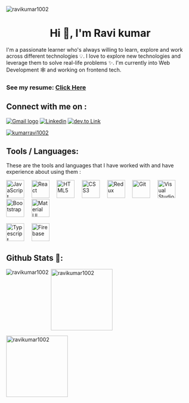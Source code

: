 <p align="left"> <img src="https://komarev.com/ghpvc/?username=ravikumar1002&label=Profile%20views&color=0e75b6&style=flat" alt="ravikumar1002" /> </p>


<h1 align="center">Hi 👋, I'm Ravi kumar</h1>

<p>
I'm a passionate learner who's always willing to learn, explore and work across different technologies 💡. I love to explore new technologies and leverage them to solve real-life problems ✨. I'm currently into Web Development 🕸️ and working on frontend tech.</p>

### See my resume:    [Click Here](https://github.com/ravikumar1002/ravikumar1002/files/10383057/resume-2023.pdf)


## Connect with me on :  

[![Gmail logo](https://img.shields.io/badge/Gmail-D14836?style=flat&logo=gmail&logoColor=white)](mailto:1002kumarravi@gmail.com)
[![Linkedin](https://img.shields.io/badge/LinkedIn-0077B5?style=flat&logo=linkedin&logoColor=white)](https://www.linkedin.com/in/ravikumar-1002/)
[![dev.to Link](https://img.shields.io/badge/dev.to-0A0A0A?styleflat&logo=dev.to&logoColor=white)](https://dev.to/ravikumar1002)
<p align="left"> <a href="https://twitter.com/kumarravi1002" target="blank"><img src="https://img.shields.io/twitter/follow/kumarravi1002?logo=twitter&style=for-the-badge" alt="kumarravi1002" /></a> </p>

 ## Tools / Languages:

These are the tools and languages that I have worked with and have experience about using them :

<a href="https://developer.mozilla.org/en-US/docs/Web/JavaScript" title="JavaScript"><img src="https://github.com/get-icon/geticon/raw/master/icons/javascript.svg" alt="JavaScript" width="48px" height="48px"></a>  &nbsp;  &nbsp; 
<a href="https://reactjs.org/" title="React"><img src="https://github.com/get-icon/geticon/raw/master/icons/react.svg" alt="React" width="48px" height="48px"></a>   &nbsp;  &nbsp;
<a href="https://www.w3.org/TR/html5/" title="HTML5"><img src="https://github.com/get-icon/geticon/raw/master/icons/html-5.svg" alt="HTML5" width="48px" height="48px"></a>   &nbsp;  &nbsp;
<a href="https://www.w3.org/TR/CSS/" title="CSS3"><img src="https://github.com/get-icon/geticon/raw/master/icons/css-3.svg" alt="CSS3" width="48px" height="48px"></a>   &nbsp;  &nbsp;
<a href="https://redux.js.org/" title="Redux"><img src="https://github.com/get-icon/geticon/raw/master/icons/redux.svg" alt="Redux" width="48px" height="48px"></a>   &nbsp;  &nbsp;
<a href="https://git-scm.com/" title="Git"><img src="https://github.com/get-icon/geticon/raw/master/icons/git-icon.svg" alt="Git" width="48px" height="48px"></a>   &nbsp;  &nbsp;
<a href="https://code.visualstudio.com/" title="Visual Studio Code"><img src="https://github.com/get-icon/geticon/raw/master/icons/visual-studio-code.svg" alt="Visual Studio Code" width="48px" height="48px"></a>  &nbsp;  &nbsp;
<a href="https://getbootstrap.com/" title="Bootstrap"><img src="https://github.com/get-icon/geticon/raw/master/icons/bootstrap.svg" alt="Bootstrap" width="48px" height="48px"></a>  &nbsp;  &nbsp;
<a href="https://material-ui.com/" title="Material UI"><img src="https://github.com/get-icon/geticon/raw/master/icons/material-ui.svg" alt="Material UI" width="48px" height="48px"></a>  &nbsp;  &nbsp;

<a href="https://www.typescriptlang.org/" title="Typescript"><img src="https://github.com/get-icon/geticon/raw/master/icons/typescript-icon.svg" alt="Typescript" width="48px" height="48px"></a>  &nbsp;  &nbsp;
<a href="https://www.firebase.com/" title="Firebase"><img src="https://github.com/get-icon/geticon/raw/master/icons/firebase.svg" alt="Firebase" width="48px" height="48px"></a>


## Github Stats 📃:

<p align="center">
    <img align="left"  src="https://github-readme-stats.vercel.app/api/top-langs?username=ravikumar1002&show_icons=true&locale=en&layout=compact&theme=tokyonight" alt="ravikumar1002" /></p>
    <p>&nbsp;<img align="center"  height="165"  src="https://github-readme-stats.vercel.app/api?username=ravikumar1002&show_icons=true&locale=en&theme=tokyonight" alt="ravikumar1002" /></p>
</p>

<p><img align="center" height="165"    src="https://github-readme-streak-stats.herokuapp.com/?user=ravikumar1002&&theme=tokyonight" alt="ravikumar1002" /></p>


